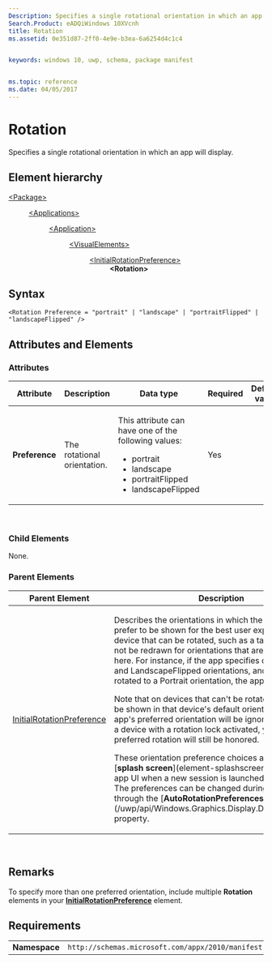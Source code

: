 ```yaml
---
Description: Specifies a single rotational orientation in which an app will display.
Search.Product: eADQiWindows 10XVcnh
title: Rotation
ms.assetid: 0e351d87-2ff0-4e9e-b3ea-6a6254d4c1c4


keywords: windows 10, uwp, schema, package manifest


ms.topic: reference
ms.date: 04/05/2017
---
```


# Rotation


Specifies a single rotational orientation in which an app will display.

## Element hierarchy

<dl>
<dt><a href="element-package.md">&lt;Package&gt;</a></dt>
<dd>
<dl>
<dt><a href="element-applications.md">&lt;Applications&gt;</a></dt>
<dd>
<dl>
<dt><a href="element-application.md">&lt;Application&gt;</a></dt>
<dd>
<dl>
<dt><a href="element-visualelements.md">&lt;VisualElements&gt;</a></dt>
<dd>
<dl>
<dt><a href="element-initialrotationpreference.md">&lt;InitialRotationPreference&gt;</a></dt>
<dd><b>&lt;Rotation&gt;</b></dd>
</dl>
</dd>
</dl>
</dd>
</dl>
</dd>
</dl>
</dd>
</dl>

## Syntax

``` syntax
<Rotation Preference = "portrait" | "landscape" | "portraitFlipped" | "landscapeFlipped" />
```

## Attributes and Elements


### Attributes

<table>
<colgroup>
<col width="20%" />
<col width="20%" />
<col width="20%" />
<col width="20%" />
<col width="20%" />
</colgroup>
<thead>
<tr class="header">
<th>Attribute</th>
<th>Description</th>
<th>Data type</th>
<th>Required</th>
<th>Default value</th>
</tr>
</thead>
<tbody>
<tr class="odd">
<td><strong>Preference</strong></td>
<td><p>The rotational orientation.</p></td>
<td><p>This attribute can have one of the following values:</p>
<ul>
<li>portrait</li>
<li>landscape</li>
<li>portraitFlipped</li>
<li>landscapeFlipped</li>
</ul></td>
<td>Yes</td>
<td></td>
</tr>
</tbody>
</table>

 

### Child Elements

None.

### Parent Elements

<table>
<colgroup>
<col width="50%" />
<col width="50%" />
</colgroup>
<thead>
<tr class="header">
<th>Parent Element</th>
<th>Description</th>
</tr>
</thead>
<tbody>
<tr class="odd">
<td><a href="element-initialrotationpreference.md">InitialRotationPreference</a> </td>
<td><p>Describes the orientations in which the app would prefer to be shown for the best user experience. On a device that can be rotated, such as a tablet, the app will not be redrawn for orientations that are not specified here. For instance, if the app specifies only Landscape and LandscapeFlipped orientations, and the device is rotated to a Portrait orientation, the app will not rotate.</p>
<p>Note that on devices that can't be rotated, an app might be shown in that device's default orientation and the app's preferred orientation will be ignored. However, on a device with a rotation lock activated, your app's preferred rotation will still be honored.</p>
<p>These orientation preference choices apply to both the [<strong>splash screen</strong>](element-splashscreen.md) and the app UI when a new session is launched for your app. The preferences can be changed during run time through the [<strong>AutoRotationPreferences</strong>](/uwp/api/Windows.Graphics.Display.DisplayProperties) property.</p></td>
</tr>
</tbody>
</table>

 

## Remarks

To specify more than one preferred orientation, include multiple **Rotation** elements in your [**InitialRotationPreference**](element-initialrotationpreference.md) element.

## Requirements

|               |                                                             |
|---------------|-------------------------------------------------------------|
| **Namespace** | `http://schemas.microsoft.com/appx/2010/manifest` |

 

 